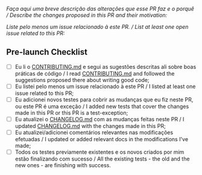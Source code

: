 *Faça aqui uma breve descrição das alterações que esse PR faz e o porquê / Describe the changes proposed in this PR and
their motivation:*

*Liste pelo menos um issue relacionado à este PR. / List at least one open issue related to this PR:*

## Pre-launch Checklist

- [ ] Eu li o [CONTRIBUTING.md](../CONTRIBUTING.md) e segui as sugestões descritas ali sobre boas práticas de código / I
read [CONTRIBUTING.md](../CONTRIBUTING.md) and followed the suggestions proposed there about writing good code;
- [ ] Eu listei pelo menos um issue relacionado à este PR / I listed at least one issue related to this PR;
- [ ] Eu adicionei novos testes para cobrir as mudanças que eu fiz neste PR, ou este PR é uma exceção / I added new 
tests that cover the changes made in this PR or this PR is a test-exception;
- [ ] Eu atualizei o [CHANGELOG.md](./../CHANGELOG.md) com as mudanças feitas neste PR / I updated 
[CHANGELOG.md](./../CHANGELOG.md) with the changes made in this PR;
- [ ] Eu atualizei/adicionei comentários relevantes nas modificações efetuadas / I updated or added relevant docs in the
modifications I've made;
- [ ] Todos os testes previamente existentes e os novos criados por mim estão finalizando com sucesso / All the existing
tests - the old and the new ones - are finishing with success.